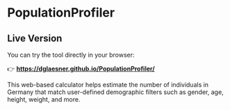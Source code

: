 # PopulationProfiler

## Live Version

You can try the tool directly in your browser:

👉 **https://dglaesner.github.io/PopulationProfiler/**

This web-based calculator helps estimate the number of individuals in Germany that match user-defined demographic filters such as gender, age, height, weight, and more.
